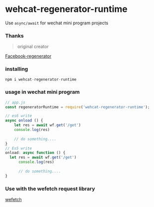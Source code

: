 # wehcat-regenerator-runtime

Use `async/await` for wechat mini program projects

### Thanks

> original creator

[Facebook-regenerator](https://github.com/facebook/regenerator)

### installing

```js
npm i wehcat-regenerator-runtime
```

### usage in wechat mini program

```js
// app.js 
const regeneratorRuntime = require('wehcat-regenerator-runtime');

// es6 write
async onload () {
    let res = await wf.get('/get')
    console.log(res)
    
    // do something....
}
// Es5 write
onload: async function () {
  let res = await wf.get('/get')
      console.log(res)
      
      // do something....
}
```
### Use with the wefetch request library

[wefetch](https://github.com/jonnyshao/wefetch)
